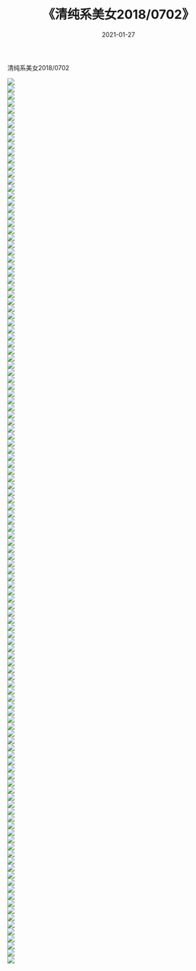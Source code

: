 ﻿---
layout: post
title:  《清纯系美女2018/0702》
date:   2021-01-27
img: http://pic.660000.xyz/1:/清纯系美女/2018/0702/000.jpg
categories: [美女, 清纯, 唯美]
---

清纯系美女2018/0702

 ![](http://pic.660000.xyz/1:/清纯系美女/2018/0702/001.jpg) <br>![](http://pic.660000.xyz/1:/清纯系美女/2018/0702/002.jpg) <br>![](http://pic.660000.xyz/1:/清纯系美女/2018/0702/003.jpg) <br>![](http://pic.660000.xyz/1:/清纯系美女/2018/0702/004.jpg) <br>![](http://pic.660000.xyz/1:/清纯系美女/2018/0702/005.jpg) <br>![](http://pic.660000.xyz/1:/清纯系美女/2018/0702/006.jpg) <br>![](http://pic.660000.xyz/1:/清纯系美女/2018/0702/007.jpg) <br>![](http://pic.660000.xyz/1:/清纯系美女/2018/0702/008.jpg) <br>![](http://pic.660000.xyz/1:/清纯系美女/2018/0702/009.jpg) <br>![](http://pic.660000.xyz/1:/清纯系美女/2018/0702/010.jpg) <br>![](http://pic.660000.xyz/1:/清纯系美女/2018/0702/011.jpg) <br>![](http://pic.660000.xyz/1:/清纯系美女/2018/0702/012.jpg) <br>![](http://pic.660000.xyz/1:/清纯系美女/2018/0702/013.jpg) <br>![](http://pic.660000.xyz/1:/清纯系美女/2018/0702/014.jpg) <br>![](http://pic.660000.xyz/1:/清纯系美女/2018/0702/015.jpg) <br>![](http://pic.660000.xyz/1:/清纯系美女/2018/0702/016.jpg) <br>![](http://pic.660000.xyz/1:/清纯系美女/2018/0702/017.jpg) <br>![](http://pic.660000.xyz/1:/清纯系美女/2018/0702/018.jpg) <br>![](http://pic.660000.xyz/1:/清纯系美女/2018/0702/019.jpg) <br>![](http://pic.660000.xyz/1:/清纯系美女/2018/0702/020.jpg) <br>![](http://pic.660000.xyz/1:/清纯系美女/2018/0702/021.jpg) <br>![](http://pic.660000.xyz/1:/清纯系美女/2018/0702/022.jpg) <br>![](http://pic.660000.xyz/1:/清纯系美女/2018/0702/023.jpg) <br>![](http://pic.660000.xyz/1:/清纯系美女/2018/0702/024.jpg) <br>![](http://pic.660000.xyz/1:/清纯系美女/2018/0702/025.jpg) <br>![](http://pic.660000.xyz/1:/清纯系美女/2018/0702/026.jpg) <br>![](http://pic.660000.xyz/1:/清纯系美女/2018/0702/027.jpg) <br>![](http://pic.660000.xyz/1:/清纯系美女/2018/0702/028.jpg) <br>![](http://pic.660000.xyz/1:/清纯系美女/2018/0702/029.jpg) <br>![](http://pic.660000.xyz/1:/清纯系美女/2018/0702/030.jpg) <br>![](http://pic.660000.xyz/1:/清纯系美女/2018/0702/031.jpg) <br>![](http://pic.660000.xyz/1:/清纯系美女/2018/0702/032.jpg) <br>![](http://pic.660000.xyz/1:/清纯系美女/2018/0702/033.jpg) <br>![](http://pic.660000.xyz/1:/清纯系美女/2018/0702/034.jpg) <br>![](http://pic.660000.xyz/1:/清纯系美女/2018/0702/035.jpg) <br>![](http://pic.660000.xyz/1:/清纯系美女/2018/0702/036.jpg) <br>![](http://pic.660000.xyz/1:/清纯系美女/2018/0702/037.jpg) <br>![](http://pic.660000.xyz/1:/清纯系美女/2018/0702/038.jpg) <br>![](http://pic.660000.xyz/1:/清纯系美女/2018/0702/039.jpg) <br>![](http://pic.660000.xyz/1:/清纯系美女/2018/0702/040.jpg) <br>![](http://pic.660000.xyz/1:/清纯系美女/2018/0702/041.jpg) <br>![](http://pic.660000.xyz/1:/清纯系美女/2018/0702/042.jpg) <br>![](http://pic.660000.xyz/1:/清纯系美女/2018/0702/043.jpg) <br>![](http://pic.660000.xyz/1:/清纯系美女/2018/0702/044.jpg) <br>![](http://pic.660000.xyz/1:/清纯系美女/2018/0702/045.jpg) <br>![](http://pic.660000.xyz/1:/清纯系美女/2018/0702/046.jpg) <br>![](http://pic.660000.xyz/1:/清纯系美女/2018/0702/047.jpg) <br>![](http://pic.660000.xyz/1:/清纯系美女/2018/0702/048.jpg) <br>![](http://pic.660000.xyz/1:/清纯系美女/2018/0702/049.jpg) <br>![](http://pic.660000.xyz/1:/清纯系美女/2018/0702/050.jpg) <br>![](http://pic.660000.xyz/1:/清纯系美女/2018/0702/051.jpg) <br>![](http://pic.660000.xyz/1:/清纯系美女/2018/0702/052.jpg) <br>![](http://pic.660000.xyz/1:/清纯系美女/2018/0702/053.jpg) <br>![](http://pic.660000.xyz/1:/清纯系美女/2018/0702/054.jpg) <br>![](http://pic.660000.xyz/1:/清纯系美女/2018/0702/055.jpg) <br>![](http://pic.660000.xyz/1:/清纯系美女/2018/0702/056.jpg) <br>![](http://pic.660000.xyz/1:/清纯系美女/2018/0702/057.jpg) <br>![](http://pic.660000.xyz/1:/清纯系美女/2018/0702/058.jpg) <br>![](http://pic.660000.xyz/1:/清纯系美女/2018/0702/059.jpg) <br>![](http://pic.660000.xyz/1:/清纯系美女/2018/0702/060.jpg) <br>![](http://pic.660000.xyz/1:/清纯系美女/2018/0702/061.jpg) <br>![](http://pic.660000.xyz/1:/清纯系美女/2018/0702/062.jpg) <br>![](http://pic.660000.xyz/1:/清纯系美女/2018/0702/063.jpg) <br>![](http://pic.660000.xyz/1:/清纯系美女/2018/0702/064.jpg) <br>![](http://pic.660000.xyz/1:/清纯系美女/2018/0702/065.jpg) <br>![](http://pic.660000.xyz/1:/清纯系美女/2018/0702/066.jpg) <br>![](http://pic.660000.xyz/1:/清纯系美女/2018/0702/067.jpg) <br>![](http://pic.660000.xyz/1:/清纯系美女/2018/0702/068.jpg) <br>![](http://pic.660000.xyz/1:/清纯系美女/2018/0702/069.jpg) <br>![](http://pic.660000.xyz/1:/清纯系美女/2018/0702/070.jpg) <br>![](http://pic.660000.xyz/1:/清纯系美女/2018/0702/071.jpg) <br>![](http://pic.660000.xyz/1:/清纯系美女/2018/0702/072.jpg) <br>![](http://pic.660000.xyz/1:/清纯系美女/2018/0702/073.jpg) <br>![](http://pic.660000.xyz/1:/清纯系美女/2018/0702/074.jpg) <br>![](http://pic.660000.xyz/1:/清纯系美女/2018/0702/075.jpg) <br>![](http://pic.660000.xyz/1:/清纯系美女/2018/0702/076.jpg) <br>![](http://pic.660000.xyz/1:/清纯系美女/2018/0702/077.jpg) <br>![](http://pic.660000.xyz/1:/清纯系美女/2018/0702/078.jpg) <br>![](http://pic.660000.xyz/1:/清纯系美女/2018/0702/079.jpg) <br>![](http://pic.660000.xyz/1:/清纯系美女/2018/0702/080.jpg) <br>![](http://pic.660000.xyz/1:/清纯系美女/2018/0702/081.jpg) <br>![](http://pic.660000.xyz/1:/清纯系美女/2018/0702/082.jpg) <br>![](http://pic.660000.xyz/1:/清纯系美女/2018/0702/083.jpg) <br>![](http://pic.660000.xyz/1:/清纯系美女/2018/0702/084.jpg) <br>![](http://pic.660000.xyz/1:/清纯系美女/2018/0702/085.jpg) <br>![](http://pic.660000.xyz/1:/清纯系美女/2018/0702/086.jpg) <br>![](http://pic.660000.xyz/1:/清纯系美女/2018/0702/087.jpg) <br>![](http://pic.660000.xyz/1:/清纯系美女/2018/0702/088.jpg) <br>![](http://pic.660000.xyz/1:/清纯系美女/2018/0702/089.jpg) <br>![](http://pic.660000.xyz/1:/清纯系美女/2018/0702/090.jpg) <br>![](http://pic.660000.xyz/1:/清纯系美女/2018/0702/091.jpg) <br>![](http://pic.660000.xyz/1:/清纯系美女/2018/0702/092.jpg) <br>![](http://pic.660000.xyz/1:/清纯系美女/2018/0702/093.jpg) <br>![](http://pic.660000.xyz/1:/清纯系美女/2018/0702/094.jpg) <br>![](http://pic.660000.xyz/1:/清纯系美女/2018/0702/095.jpg) <br>![](http://pic.660000.xyz/1:/清纯系美女/2018/0702/096.jpg) <br>![](http://pic.660000.xyz/1:/清纯系美女/2018/0702/097.jpg) <br>![](http://pic.660000.xyz/1:/清纯系美女/2018/0702/098.jpg) <br>![](http://pic.660000.xyz/1:/清纯系美女/2018/0702/099.jpg) <br>![](http://pic.660000.xyz/1:/清纯系美女/2018/0702/100.jpg) <br>![](http://pic.660000.xyz/1:/清纯系美女/2018/0702/101.jpg) <br>![](http://pic.660000.xyz/1:/清纯系美女/2018/0702/102.jpg) <br>![](http://pic.660000.xyz/1:/清纯系美女/2018/0702/103.jpg) <br>![](http://pic.660000.xyz/1:/清纯系美女/2018/0702/104.jpg) <br>![](http://pic.660000.xyz/1:/清纯系美女/2018/0702/105.jpg) <br>![](http://pic.660000.xyz/1:/清纯系美女/2018/0702/106.jpg) <br>![](http://pic.660000.xyz/1:/清纯系美女/2018/0702/107.jpg) <br>![](http://pic.660000.xyz/1:/清纯系美女/2018/0702/108.jpg) <br>![](http://pic.660000.xyz/1:/清纯系美女/2018/0702/109.jpg) <br>![](http://pic.660000.xyz/1:/清纯系美女/2018/0702/110.jpg) <br>![](http://pic.660000.xyz/1:/清纯系美女/2018/0702/111.jpg) <br>![](http://pic.660000.xyz/1:/清纯系美女/2018/0702/112.jpg) <br>![](http://pic.660000.xyz/1:/清纯系美女/2018/0702/113.jpg) <br>![](http://pic.660000.xyz/1:/清纯系美女/2018/0702/114.jpg) <br>![](http://pic.660000.xyz/1:/清纯系美女/2018/0702/115.jpg) <br>![](http://pic.660000.xyz/1:/清纯系美女/2018/0702/116.jpg) <br>![](http://pic.660000.xyz/1:/清纯系美女/2018/0702/117.jpg) <br>![](http://pic.660000.xyz/1:/清纯系美女/2018/0702/118.jpg) <br>![](http://pic.660000.xyz/1:/清纯系美女/2018/0702/119.jpg) <br>![](http://pic.660000.xyz/1:/清纯系美女/2018/0702/120.jpg) <br>![](http://pic.660000.xyz/1:/清纯系美女/2018/0702/121.jpg) <br>![](http://pic.660000.xyz/1:/清纯系美女/2018/0702/122.jpg) <br>![](http://pic.660000.xyz/1:/清纯系美女/2018/0702/123.jpg) <br>![](http://pic.660000.xyz/1:/清纯系美女/2018/0702/124.jpg) <br>![](http://pic.660000.xyz/1:/清纯系美女/2018/0702/125.jpg) <br>